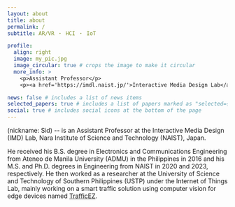 ```yaml
---
layout: about
title: about
permalink: /
subtitle: AR/VR ・ HCI ・ IoT

profile:
  align: right
  image: my_pic.jpg
  image_circular: true # crops the image to make it circular
  more_info: >
    <p>Assistant Professor</p>
    <p><a href='https://imdl.naist.jp/'>Interactive Media Design Lab</a></p>

news: false # includes a list of news items
selected_papers: true # includes a list of papers marked as "selected={true}"
social: true # includes social icons at the bottom of the page
---
```


(nickname: Sid) -- is an Assistant Professor at the Interactive Media Design (IMD) Lab, Nara Institute of Science and Technology (NAIST), Japan.

He received his B.S. degree in Electronics and Communications Engineering from Ateneo de Manila University (ADMU) in the Philippines in 2016 and his M.S. and Ph.D. degrees in Engineering from NAIST in 2020 and 2023, respectively. He then worked as a researcher at the University of Science and Technology of Southern Philippines (USTP) under the Internet of Things Lab, mainly working on a smart traffic solution using computer vision for edge devices named <a href='https://github.com/sid410/TrafficEZ'>TrafficEZ</a>.
